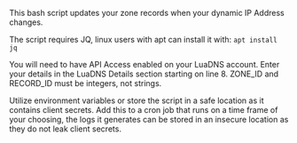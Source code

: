 This bash script updates your zone records when your dynamic IP Address changes.

The script requires JQ, linux users with apt can install it with: `apt install jq`

You will need to have API Access enabled on your LuaDNS account.
Enter your details in the LuaDNS Details section starting on line 8.
ZONE_ID and RECORD_ID must be integers, not strings.

Utilize environment variables or store the script in a safe location as it contains client secrets.
Add this to a cron job that runs on a time frame of your choosing,
the logs it generates can be stored in an insecure location as they do not leak client secrets.
